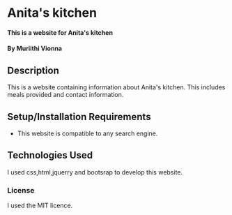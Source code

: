# Anita's kitchen
#### This is a website for Anita's kitchen
#### By Muriithi Vionna
## Description
This is a website containing information about Anita's kitchen. This includes meals provided and contact information.
## Setup/Installation Requirements
* This website is compatible to any search engine.
## Technologies Used
I used css,html,jquerry and bootsrap to develop this website.

### License
I used the MIT licence.
  
